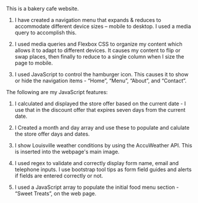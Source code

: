This is a bakery cafe website.

1. I have created a navigation menu that expands & reduces to accommodate different device sizes – mobile to desktop. I used a media query to accomplish this.
2. I used media queries and Flexbox CSS to organize my content which allows it to adapt to different devices. It causes my content to flip or swap places, then finally to reduce to a single column when I size the page to mobile.

3. I used JavaScript to control the hamburger icon. This causes it to show or hide the navigation items - “Home”, “Menu”, “About”, and “Contact”.

The following are my JavaScript features:

1. I calculated and displayed the store offer based on the current date - I use that in the discount offer that expires seven days from the current date.

2. I Created a month and day array and use these to populate and calulate the store offer days and dates.

3. I show Louisville weather conditions by using the AccuWeather API. This is inserted into the webpage's main image.

4. I used regex to validate and correctly display form name, email and telephone inputs. I use bootstrap tool tips as form field guides and alerts if fields are entered correctly or not.

5. I used a JavaScript array to populate the initial food menu section - “Sweet Treats”, on the web page.
